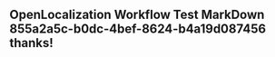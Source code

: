 <properties
ms.topic="hero-topic"
ms.test1="hero-topic"
ms.test2="test"/>

## OpenLocalization Workflow Test MarkDown 855a2a5c-b0dc-4bef-8624-b4a19d087456 thanks!
